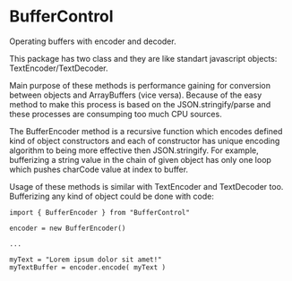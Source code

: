 # BufferControl
 Operating buffers with encoder and decoder.

This package has two class and they are like standart javascript objects: TextEncoder/TextDecoder.

Main purpose of these methods is performance gaining for conversion between objects and ArrayBuffers (vice versa). Because of the easy method to make this process is based on the JSON.stringify/parse and these processes are consumping too much CPU sources.

The BufferEncoder method is a recursive function which encodes defined kind of object constructors and each of constructor has unique encoding algorithm to being more effective then JSON.stringify. For example, bufferizing a string value in the chain of given object has only one loop which pushes charCode value at index to buffer.

Usage of these methods is similar with TextEncoder and TextDecoder too. Bufferizing any kind of object could be done with code:

```
import { BufferEncoder } from "BufferControl"

encoder = new BufferEncoder()

...

myText = "Lorem ipsum dolor sit amet!"
myTextBuffer = encoder.encode( myText )
```